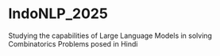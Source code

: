 # IndoNLP_2025
Studying the capabilities of Large Language Models in solving Combinatorics Problems posed in Hindi
